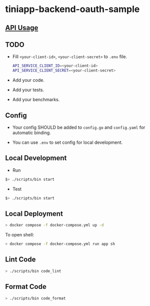 # tiniapp-backend-oauth-sample

## [API Usage](docs/api_usage.md)

## TODO

- Fill `<your-client-id>`, `<your-client-secret>` to `.env` file.

  ```sh
  API_SERVICE_CLIENT_ID=<your-client-id>
  API_SERVICE_CLIENT_SECRET=<your-client-secret>
  ```

- Add your code.

- Add your tests.

- Add your benchmarks.

## Config

- Your config SHOULD be added to `config.go` and `config.yaml` for automatic binding.

- You can use `.env` to set config for local development.

## Local Development

- Run

```sh
$> ./scripts/bin start
```

- Test

```sh
$> ./scripts/bin start
```

## Local Deployment

```sh
> docker compose -f docker-compose.yml up -d
```

To open shell:

```sh
> docker compose -f docker-compose.yml run app sh
```

## Lint Code

```sh
> ./scripts/bin code_lint
```

## Format Code

```sh
> ./scripts/bin code_format
```
